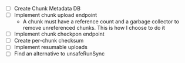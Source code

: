 - [ ] Create Chunk Metadata DB
- [ ] Implement chunk upload endpoint
    - A chunk must have a reference count and a garbage collector to remove unreferenced chunks. This is how I choose to do it
- [ ] Implement chunk checkpon endpoint
- [ ] Create per-chunk checksum 
- [ ] Implement resumable uploads
- [ ] Find an alternative to unsafeRunSync
